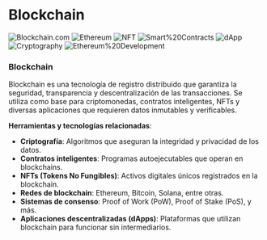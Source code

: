 # Blockchain

![Blockchain.com](https://img.shields.io/badge/Blockchain.com-121D33.svg?style=for-the-badge&logo=blockchaindotcom&logoColor=white)
![Ethereum](https://img.shields.io/badge/Ethereum-Blockchain-blue)
![NFT](https://img.shields.io/badge/NFTs-Digital%20Assets-green)
![Smart%20Contracts](https://img.shields.io/badge/Smart%20Contracts-Automated%20Programs-yellow)
![dApp](https://img.shields.io/badge/dApp-Decentralized%20Apps-red)
![Cryptography](https://img.shields.io/badge/Cryptography-Security%20Algorithms-purple)
![Ethereum%20Development](https://img.shields.io/badge/Ethereum%20Development-Tools%20for%20Blockchain-8A2BE2)

### Blockchain

Blockchain es una tecnología de registro distribuido que garantiza la seguridad, transparencia y descentralización de las transacciones. Se utiliza como base para criptomonedas, contratos inteligentes, NFTs y diversas aplicaciones que requieren datos inmutables y verificables.

**Herramientas y tecnologías relacionadas**:
- **Criptografía**: Algoritmos que aseguran la integridad y privacidad de los datos.
- **Contratos inteligentes**: Programas autoejecutables que operan en blockchains.
- **NFTs (Tokens No Fungibles)**: Activos digitales únicos registrados en la blockchain.
- **Redes de blockchain**: Ethereum, Bitcoin, Solana, entre otras.
- **Sistemas de consenso**: Proof of Work (PoW), Proof of Stake (PoS), y más.
- **Aplicaciones descentralizadas (dApps)**: Plataformas que utilizan blockchain para funcionar sin intermediarios.

